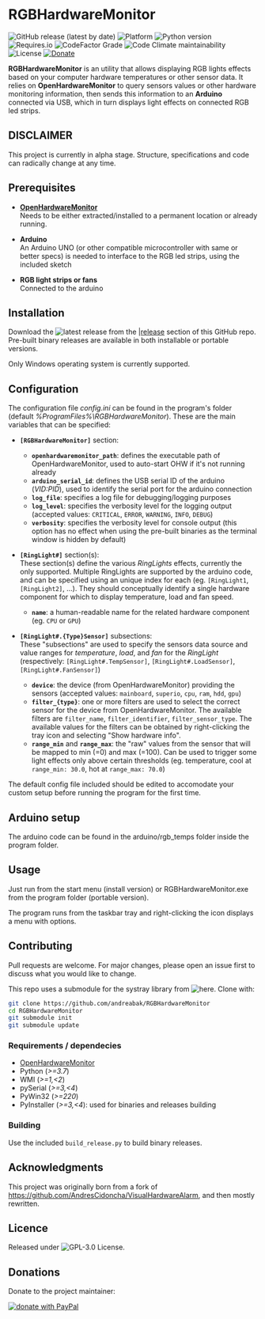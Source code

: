 # RGBHardwareMonitor

![GitHub release (latest by date)](https://img.shields.io/github/v/release/andreabak/RGBHardwareMonitor)
![Platform](https://img.shields.io/badge/platform-windows-lightgray)
![Python version](https://img.shields.io/badge/python-3.7-informational)
![Requires.io](https://img.shields.io/requires/github/andreabak/RGBHardwareMonitor)
![CodeFactor Grade](https://img.shields.io/codefactor/grade/github/andreabak/rgbhardwaremonitor)
![Code Climate maintainability](https://img.shields.io/codeclimate/maintainability/andreabak/RGBHardwareMonitor)
![License](https://img.shields.io/github/license/andreabak/RGBHardwareMonitor)
[![Donate](https://img.shields.io/badge/Donate-PayPal-green.svg)][donation url]

**RGBHardwareMonitor** is an utility that allows displaying RGB lights effects based on your computer hardware temperatures or other sensor data.
It relies on **OpenHardwareMonitor** to query sensors values or other hardware monitoring information, then sends this information to an **Arduino** connected via USB, which in turn displays light effects on connected RGB led strips.

## DISCLAIMER
This project is currently in alpha stage. Structure, specifications and code can radically change at any time.

## Prerequisites


  - **[OpenHardwareMonitor](http://openhardwaremonitor.org/)**  
    Needs to be either extracted/installed to a permanent location or already running.

  - **Arduino**  
    An Arduino UNO (or other compatible microcontroller with same or better specs) is needed to interface to the RGB led strips, using the included sketch

  - **RGB light strips or fans**  
    Connected to the arduino

## Installation

Download the ![latest release](/releases/latest) from the |[release](/releases) section of this GitHub repo.
Pre-built binary releases are available in both installable or portable versions.

Only Windows operating system is currently supported.

## Configuration

The configuration file _config.ini_ can be found in the program's folder (default _%ProgramFiles%\RGBHardwareMonitor_). These are the main variables that can be specified:
 
  - **`[RGBHardwareMonitor]`** section:
      - **`openhardwaremonitor_path`**: defines the executable path of OpenHardwareMonitor, used to auto-start OHW if it's not running already
      - **`arduino_serial_id`**: defines the USB serial ID of the arduino (_VID:PID_), used to identify the serial port for the arduino connection
      - **`log_file`**: specifies a log file for debugging/logging purposes
      - **`log_level`**: specifies the verbosity level for the logging output (accepted values: `CRITICAL`, `ERROR`, `WARNING`, `INFO`, `DEBUG`)
      - **`verbosity`**: specifies the verbosity level for console output (this option has no effect when using the pre-built binaries as the terminal window is hidden by default)
    
  - **`[RingLight#]`** section(s):  
    These section(s) define the various _RingLights_ effects, currently the only supported. Multiple RingLights are supported by the arduino code, and can be specified using an unique index for each (eg. `[RingLight1`, `[RingLight2]`, ...). They should conceptually identify a single hardware component for which to display temperature, load and fan speed.
      - **`name`**: a human-readable name for the related hardware component (eg. `CPU` or `GPU`)
  
  - **`[RingLight#.{Type}Sensor]`** subsections:  
    These "subsections" are used to specify the sensors data source and value ranges for _temperature_, _load_, and _fan_ for the _RingLight_ (respectively: `[RingLight#.TempSensor]`, `[RingLight#.LoadSensor]`, `[RingLight#.FanSensor]`)
      - **`device`**: the device (from OpenHardwareMonitor) providing the sensors (accepted values: `mainboard`, `superio`, `cpu`, `ram`, `hdd`, `gpu`)
      - **`filter_{type}`**: one or more filters are used to select the correct sensor for the device from OpenHardwareMonitor. The available filters are `filter_name`, `filter_identifier`, `filter_sensor_type`. The available values for the filters can be obtained by right-clicking the tray icon and selecting "Show hardware info".
      - **`range_min`** and **`range_max`**: the "raw" values from the sensor that will be mapped to min (=0) and max (=100). Can be used to trigger some light effects only above certain thresholds (eg. temperature, cool at `range_min: 30.0`, hot at `range_max: 70.0`)
   
The default config file included should be edited to accomodate your custom setup before running the program for the first time.

## Arduino setup

The arduino code can be found in the arduino/rgb_temps folder inside the program folder.

## Usage

Just run from the start menu (install version) or RGBHardwareMonitor.exe from the program folder (portable version).

The program runs from the taskbar tray and right-clicking the icon displays a menu with options.

## Contributing

Pull requests are welcome. For major changes, please open an issue first to discuss what you would like to change.

<!--Please make sure to update tests as appropriate.-->

This repo uses a submodule for the systray library from ![here](https://github.com/andreabak/systray). Clone with:
```bash
git clone https://github.com/andreabak/RGBHardwareMonitor
cd RGBHardwareMonitor
git submodule init
git submodule update
```

### Requirements / dependecies
 - [OpenHardwareMonitor](http://openhardwaremonitor.org/)
 - Python (_>=3.7_)
 - WMI (_>=1,<2_)
 - pySerial (_>=3,<4_)
 - PyWin32 (_>=220_)
 - PyInstaller (_>=3,<4_): used for binaries and releases building

### Building

Use the included `build_release.py` to build binary releases.

## Acknowledgments

This project was originally born from a fork of <https://github.com/AndresCidoncha/VisualHardwareAlarm>, and then mostly rewritten.

## Licence

Released under ![GPL-3.0 License](blob/master/LICENSE).

## Donations

Donate to the project maintainer:

[![donate with PayPal](https://gist.githubusercontent.com/andreabak/bb1d67a7ffce6ffa830f052361ea0765/raw/f553450f3282bb4fa95dabb4da936e415c270aaa/paypal-donate-button.svg)][donation url]

<!--REFERENCES-->

[donation url]: https://www.paypal.com/cgi-bin/webscr?cmd=_donations&business=PCYKW7DB34WQ4&item_name=donate+to+RGBHardwareMonitor+project+maintainer&currency_code=EUR&source=url
